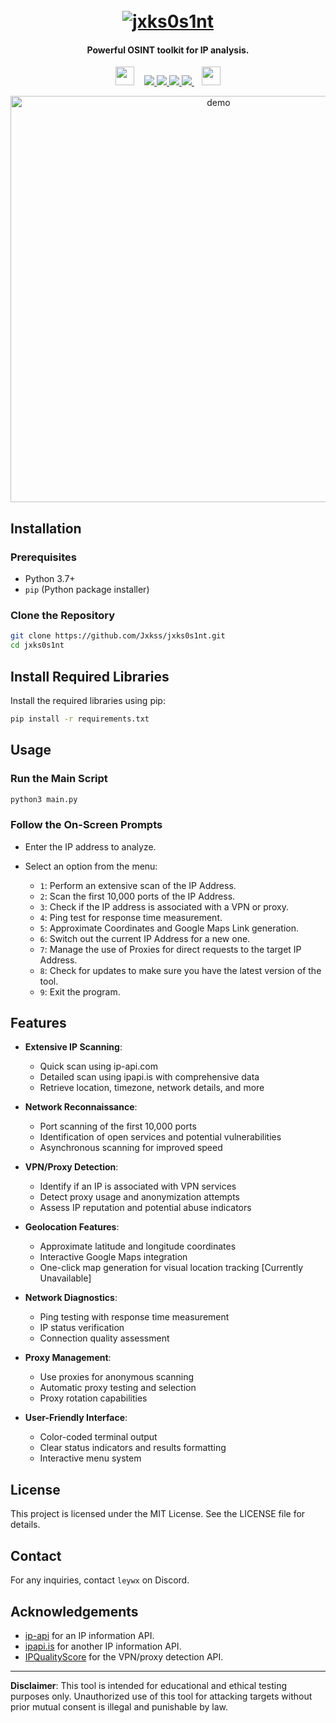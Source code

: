 <h1 align="center">
  <br>
  <a href="https://github.com/Jxkss/jxks0s1nt"><img src="https://i.ibb.co/V01Hy3qN/jxks0s1ntthumb.png" alt="jxks0s1nt"></a>
  <br>
</h1>

<h4 align="center">Powerful OSINT toolkit for IP analysis.</h4>
 
<p align="center">
  <img src="https://i.ibb.co/KpQ19j5M/iconuntranfered.png" width="30">
  &nbsp;&nbsp;
  <a href="https://github.com/Jxkss/jxks0s1nt/">
    <img src="https://img.shields.io/badge/version-2.1.2-blue.svg">
  </a>
  <a href="https://github.com/Jxkss/jxks0s1nt">
    <img src="https://img.shields.io/badge/language-Python-yellow.svg">
  </a>
  <a href="https://github.com/Jxkss/jxks0s1nt/blob/main/LICENSE">
    <img src="https://img.shields.io/badge/license-MIT-green.svg">
  </a>
  <a href="https://github.com/Jxkss">
    <img src="https://img.shields.io/badge/author-Jxkss-red.svg">
  </a>
  &nbsp;&nbsp;
  <img src="https://i.ibb.co/KpQ19j5M/iconuntranfered.png" width="30">
</p>


<p align="center">
  <img src="https://i.ibb.co/whBmSZrW/examplethumb.png" alt="demo" width="650">
</p>

## Installation

### Prerequisites

- Python 3.7+
- `pip` (Python package installer)

### Clone the Repository

```bash
git clone https://github.com/Jxkss/jxks0s1nt.git
cd jxks0s1nt
```

## Install Required Libraries

Install the required libraries using pip:

```bash
pip install -r requirements.txt
```

## Usage

### Run the Main Script

```bash
python3 main.py
```
### Follow the On-Screen Prompts

- Enter the IP address to analyze.

- Select an option from the menu:
  - `1`: Perform an extensive scan of the IP Address.
  - `2`: Scan the first 10,000 ports of the IP Address.
  - `3`: Check if the IP address is associated with a VPN or proxy.
  - `4`: Ping test for response time measurement.
  - `5`: Approximate Coordinates and Google Maps Link generation.
  - `6`: Switch out the current IP Address for a new one.
  - `7`: Manage the use of Proxies for direct requests to the target IP Address.
  - `8`: Check for updates to make sure you have the latest version of the tool.
  - `9`: Exit the program.


## Features

- **Extensive IP Scanning**: 
  - Quick scan using ip-api.com
  - Detailed scan using ipapi.is with comprehensive data
  - Retrieve location, timezone, network details, and more

- **Network Reconnaissance**:
  - Port scanning of the first 10,000 ports
  - Identification of open services and potential vulnerabilities
  - Asynchronous scanning for improved speed

- **VPN/Proxy Detection**:
  - Identify if an IP is associated with VPN services
  - Detect proxy usage and anonymization attempts
  - Assess IP reputation and potential abuse indicators

- **Geolocation Features**:
  - Approximate latitude and longitude coordinates
  - Interactive Google Maps integration
  - One-click map generation for visual location tracking [Currently Unavailable]

- **Network Diagnostics**:
  - Ping testing with response time measurement
  - IP status verification
  - Connection quality assessment

- **Proxy Management**:
  - Use proxies for anonymous scanning
  - Automatic proxy testing and selection
  - Proxy rotation capabilities

- **User-Friendly Interface**:
  - Color-coded terminal output
  - Clear status indicators and results formatting
  - Interactive menu system
  
## License

This project is licensed under the MIT License. See the LICENSE file for details.

## Contact

For any inquiries, contact `leywx` on Discord.

## Acknowledgements

- [ip-api](https://ip-api.com/) for an IP information API.
- [ipapi.is](https://ipapi.is/) for another IP information API.
- [IPQualityScore](https://ipqualityscore.com/) for the VPN/proxy detection API.

---

**Disclaimer**: This tool is intended for educational and ethical testing purposes only. Unauthorized use of this tool for attacking targets without prior mutual consent is illegal and punishable by law.
